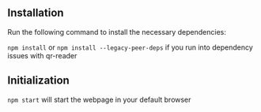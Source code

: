 ## Installation

Run the following command to install the necessary dependencies:

`npm install` or `npm install --legacy-peer-deps` if you run into dependency issues with qr-reader

## Initialization

`npm start` will start the webpage in your default browser

